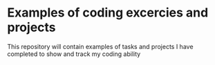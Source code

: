 # Examples of coding excercies and projects
This repository will contain examples of tasks and projects I have completed to show and track my coding ability
